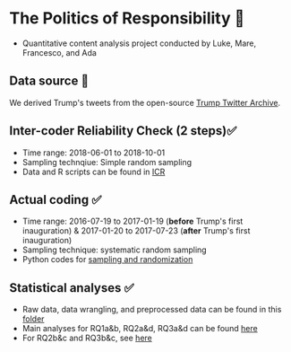 # The Politics of Responsibility 🐐
- Quantitative content analysis project conducted by Luke, Mare, Francesco, and Ada
## Data source 📃
We derived Trump's tweets from the open-source [Trump Twitter Archive](https://www.thetrumparchive.com/?resultssortOption=%22Latest%22).
## Inter-coder Reliability Check (2 steps)✅
- Time range: 2018-06-01 to 2018-10-01
- Sampling technqiue: Simple random sampling
- Data and R scripts can be found in [ICR](https://github.com/adashiyj/Scapegoat/tree/main/ICR)
## Actual coding ✅
- Time range: 2016-07-19 to 2017-01-19 (**before** Trump's first inauguration) & 2017-01-20 to 2017-07-23 (**after** Trump's first inauguration)
- Sampling technique: systematic random sampling
- Python codes for [sampling and randomization](https://github.com/adashiyj/Scapegoat/blob/main/Actual%20Coding/Sampling/sampling.ipynb)
## Statistical analyses ✅
- Raw data, data wrangling, and preprocessed data can be found in this [folder](https://github.com/adashiyj/Scapegoat/tree/main/Actual%20Coding/Data%20Wrangling)
- Main analyses for RQ1a&b, RQ2a&d, RQ3a&d can be found [here](https://github.com/adashiyj/Scapegoat/blob/main/Data%20Visualization%20and%20Analysis/main_analyses_p1.qmd)
- For RQ2b&c and RQ3b&c, see [here]()

